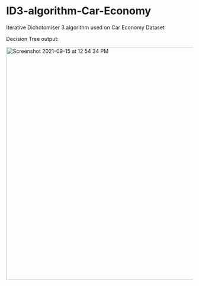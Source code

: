
# ID3-algorithm-Car-Economy
Iterative Dichotomiser 3 algorithm used on Car Economy Dataset 

Decision Tree output:

<img width="627" alt="Screenshot 2021-09-15 at 12 54 34 PM" src="https://user-images.githubusercontent.com/71208055/133390343-59290368-2cda-4e9e-8cdb-8288cd5cde55.png">
